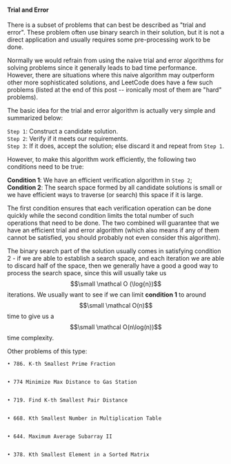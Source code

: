 #### Trial and Error

There is a subset of problems that can best be described as "trial and error". These problem often use binary search in their solution, but it is not a direct application and usually requires some pre-processing work to be done.

Normally we would refrain from using the naive trial and error algorithms for solving problems since it generally leads to bad time performance. However, there are situations where this naive algorithm may outperform other more sophisticated solutions, and LeetCode does have a few such problems \(listed at the end of this post -- ironically most of them are "hard" problems\).

The basic idea for the trial and error algorithm is actually very simple and summarized below:

`Step 1`: Construct a candidate solution.  
`Step 2`: Verify if it meets our requirements.  
`Step 3`: If it does, accept the solution; else discard it and repeat from `Step 1`.

However, to make this algorithm work efficiently, the following two conditions need to be true:

**Condition 1**: We have an efficient verification algorithm in `Step 2`;  
**Condition 2**: The search space formed by all candidate solutions is small or we have efficient ways to traverse \(or search\) this space if it is large.

The first condition ensures that each verification operation can be done quickly while the second condition limits the total number of such operations that need to be done. The two combined will guarantee that we have an efficient trial and error algorithm \(which also means if any of them cannot be satisfied, you should probably not even consider this algorithm\).

The binary search part of the solution usually comes in satisfying condition 2 - if we are able to establish a search space, and each iteration we are able to discard half of the space, then we generally have a good a good way to process the search space, since this will usually take us $$\small \mathcal O (\log{n})$$ iterations. We usually want to see if we can limit **condition 1** to around $$\small \mathcal O(n)$$ time to give us a $$\small \mathcal O(n\log(n))$$ time complexity.



Other problems of this type:

	• 786. K-th Smallest Prime Fraction

	• 774 Minimize Max Distance to Gas Station

	• 719. Find K-th Smallest Pair Distance

	• 668. Kth Smallest Number in Multiplication Table

	• 644. Maximum Average Subarray II

	• 378. Kth Smallest Element in a Sorted Matrix

